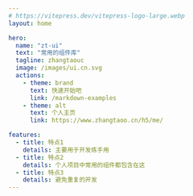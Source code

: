 ```yaml
---
# https://vitepress.dev/vitepress-logo-large.webp
layout: home

hero:
  name: "zt-ui"
  text: "常用的组件库"
  tagline: zhangtaouc
  image: /images/ui.cn.svg
  actions:
    - theme: brand
      text: 快速开始吧
      link: /markdown-examples
    - theme: alt
      text: 个人主页
      link: https://www.zhangtaoo.cn/h5/me/

features:
  - title: 特点1
    details: 主要用于开发练手用
  - title: 特点2
    details: 个人项目中常用的组件都包含在这
  - title: 特点3
    details: 避免重复的开发
---
```

